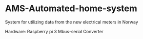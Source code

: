 # AMS-Automated-home-system
System for utilizing data from the new electrical meters in Norway

Hardware:
Raspberry pi 3
Mbus-serial Converter
